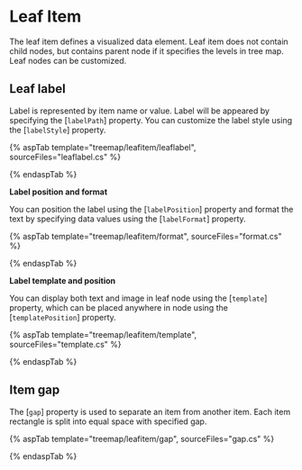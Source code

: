 # Leaf Item

The leaf item defines a visualized data element. Leaf item does not contain child nodes, but contains parent node if it specifies the levels in tree map. Leaf nodes can be customized.

## Leaf label

Label is represented by item name or value. Label will be appeared by specifying the [`labelPath`] property. You can customize the label style using the [`labelStyle`] property.

{% aspTab template="treemap/leafitem/leaflabel", sourceFiles="leaflabel.cs" %}

{% endaspTab %}

<!-- markdownlint-disable MD036 -->

**Label position and format**

You can position the label using the [`labelPosition`] property and format the text by specifying data values using the [`labelFormat`] property.

{% aspTab template="treemap/leafitem/format", sourceFiles="format.cs" %}

{% endaspTab %}

<!-- markdownlint-disable MD036 -->

**Label template and position**

You can display both text and image in leaf node using the [`template`] property, which can be placed anywhere in node using the [`templatePosition`] property.

{% aspTab template="treemap/leafitem/template", sourceFiles="template.cs" %}

{% endaspTab %}

<!-- markdownlint-disable MD036 -->

## Item gap

The [`gap`] property is used to separate an item from another item. Each item rectangle is split into equal space with specified gap.

{% aspTab template="treemap/leafitem/gap", sourceFiles="gap.cs" %}

{% endaspTab %}